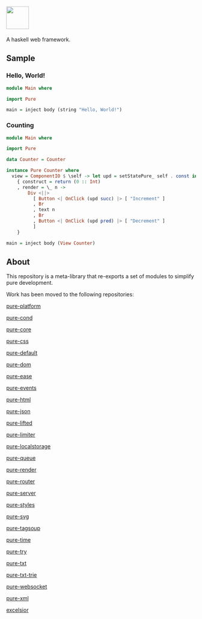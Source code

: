 # <a href='https://github.com/grumply/pure'><img src='https://github.com/grumply/pure/blob/ab5517253f689e5f40e3d4c5a074281764046203/assets/logo.svg' height='60'></a>

A haskell web framework.

## Sample

### Hello, World!

```haskell
module Main where

import Pure

main = inject body (string "Hello, World!")
```

### Counting

```haskell
module Main where

import Pure

data Counter = Counter

instance Pure Counter where
  view = ComponentIO $ \self -> let upd = setStatePure_ self . const in def
    { construct = return (0 :: Int)
    , render = \_ n ->
        Div <||>
          [ Button <| OnClick (upd succ) |> [ "Increment" ]
          , Br
          , text n
          , Br
          , Button <| OnClick (upd pred) |> [ "Decrement" ]
          ]
    }

main = inject body (View Counter)
```

## About

This repository is a meta-library that re-exports a set of modules to simplify pure development.

Work has been moved to the following repositories:

[pure-platform](https://github.com/grumply/pure-platform) 

[pure-cond](https://github.com/grumply/pure-cond)

[pure-core](https://github.com/grumply/pure-core)

[pure-css](https://github.com/grumply/pure-css)

[pure-default](https://github.com/grumply/pure-default)

[pure-dom](https://github.com/grumply/pure-dom)

[pure-ease](https://github.com/grumply/pure-ease)

[pure-events](https://github.com/grumply/pure-events)

[pure-html](https://github.com/grumply/pure-html)

[pure-json](https://github.com/grumply/pure-json)

[pure-lifted](https://github.com/grumply/pure-lifted)

[pure-limiter](https://github.com/grumply/pure-limiter)

[pure-localstorage](https://github.com/grumply/pure-localstorage)

[pure-queue](https://github.com/grumply/pure-queue)

[pure-render](https://github.com/grumply/pure-render)

[pure-router](https://github.com/grumply/pure-router)

[pure-server](https://github.com/grumply/pure-server)

[pure-styles](https://github.com/grumply/pure-styles)

[pure-svg](https://github.com/grumply/pure-svg)

[pure-tagsoup](https://github.com/grumply/pure-tagsoup)

[pure-time](https://github.com/grumply/pure-time)

[pure-try](https://github.com/grumply/pure-try)

[pure-txt](https://github.com/grumply/pure-txt)

[pure-txt-trie](https://github.com/grumply/pure-txt-trie)

[pure-websocket](https://github.com/grumply/pure-websocket)

[pure-xml](https://github.com/grumply/pure-xml)

[excelsior](https://github.com/grumply/excelsior)
